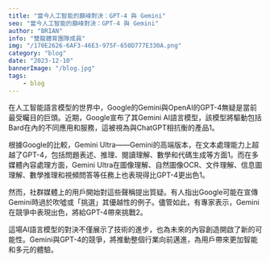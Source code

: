 ```yaml
---
title: "當今人工智能的巔峰對決：GPT-4 與 Gemini"
seo: "當今人工智能的巔峰對決：GPT-4 與 Gemini"
author: "BRIAN"
info: "雙龍體育團隊成員"
img: "/170E2626-6AF3-46E3-975F-650D777E330A.png"
category: "blog"
date: "2023-12-10"
bannerImage: "/blog.jpg"
tags:
    - blog
---
```

在人工智能語言模型的世界中，Google的Gemini與OpenAI的GPT-4無疑是當前最受矚目的巨頭。近期，Google宣布了其Gemini AI語言模型，該模型將驅動包括Bard在內的不同應用和服務，這被視為與ChatGPT相抗衡的產品1。

根據Google的比較，Gemini Ultra——Gemini的高端版本，在文本處理能力上超越了GPT-4，包括問題表述、推理、閱讀理解、數學和代碼生成等方面1。而在多媒體內容處理方面，Gemini Ultra在圖像理解、自然圖像OCR、文件理解、信息圖理解、數學推理和視頻問答等任務上也表現得比GPT-4更出色1。

然而，社群媒體上的用戶開始對這些聲稱提出質疑。有人指出Google可能在宣傳Gemini時過於吹噓或「挑選」其優越性的例子。儘管如此，有專家表示，Gemini在競爭中表現出色，將給GPT-4帶來挑戰2。

這場AI語言模型的對決不僅展示了技術的進步，也為未來的內容創造開啟了新的可能性。Gemini與GPT-4的競爭，將推動整個行業向前邁進，為用戶帶來更加智能和多元的體驗。
